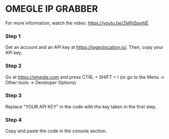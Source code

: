 # **OMEGLE IP GRABBER** 
For more information, watch the video: https://youtu.be/ZkKhSpvltjE

### **Step 1**
 Get an account and an API key at https://ipgeolocation.io/. Then, copy your API key.
### **Step 2**
 Go at https://omegle.com and press CTRL + SHIFT + I (or go to the Menu -> Other tools -> Developer Options)
### **Step 3**
 Replace "YOUR API KEY" in the code with the key taken in the first step.
### **Step 4** 
 Copy and paste the code in the console section.
